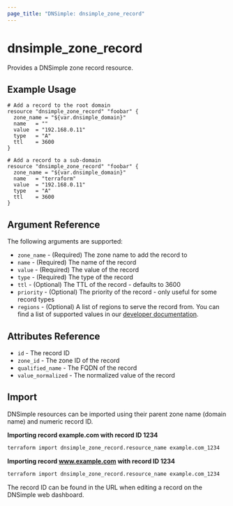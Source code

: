 ```yaml
---
page_title: "DNSimple: dnsimple_zone_record"
---
```


# dnsimple\_zone\_record

Provides a DNSimple zone record resource.

## Example Usage

```hcl
# Add a record to the root domain
resource "dnsimple_zone_record" "foobar" {
  zone_name = "${var.dnsimple_domain}"
  name   = ""
  value  = "192.168.0.11"
  type   = "A"
  ttl    = 3600
}
```

```hcl
# Add a record to a sub-domain
resource "dnsimple_zone_record" "foobar" {
  zone_name = "${var.dnsimple_domain}"
  name   = "terraform"
  value  = "192.168.0.11"
  type   = "A"
  ttl    = 3600
}
```

## Argument Reference

The following arguments are supported:

- `zone_name` - (Required) The zone name to add the record to
- `name` - (Required) The name of the record
- `value` - (Required) The value of the record
- `type` - (Required) The type of the record
- `ttl` - (Optional) The TTL of the record - defaults to 3600
- `priority` - (Optional) The priority of the record - only useful for some record types
- `regions` - (Optional) A list of regions to serve the record from. You can find a list of supported values in our [developer documentation](https://developer.dnsimple.com/v2/zones/records/).


## Attributes Reference

- `id` - The record ID
- `zone_id` - The zone ID of the record
- `qualified_name` - The FQDN of the record
- `value_normalized` - The normalized value of the record

## Import

DNSimple resources can be imported using their parent zone name (domain name) and numeric record ID.

**Importing record example.com with record ID 1234**

```bash
terraform import dnsimple_zone_record.resource_name example.com_1234
```

**Importing record www.example.com with record ID 1234**

```bash
terraform import dnsimple_zone_record.resource_name example.com_1234
```

The record ID can be found in the URL when editing a record on the DNSimple web dashboard.
